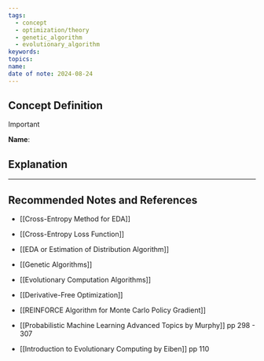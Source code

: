 ```yaml
---
tags:
  - concept
  - optimization/theory
  - genetic_algorithm
  - evolutionary_algorithm
keywords: 
topics: 
name: 
date of note: 2024-08-24
---
```


## Concept Definition

>[!important]
>**Name**: 



## Explanation





-----------
##  Recommended Notes and References


- [[Cross-Entropy Method for EDA]]
- [[Cross-Entropy Loss Function]]
- [[EDA or Estimation of Distribution Algorithm]]
- [[Genetic Algorithms]]
- [[Evolutionary Computation Algorithms]]
- [[Derivative-Free Optimization]]

- [[REINFORCE Algorithm for Monte Carlo Policy Gradient]]


- [[Probabilistic Machine Learning Advanced Topics by Murphy]] pp 298 - 307
- [[Introduction to Evolutionary Computing by Eiben]] pp 110